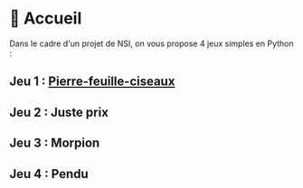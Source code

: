 # 🏡 Accueil

Dans le cadre d'un projet de NSI, on vous propose 4 jeux simples en Python :

## Jeu 1 : [Pierre-feuille-ciseaux](/workspaces/Projet-NSI/pierrefeuilleciseaux.md)
## Jeu 2 : Juste prix
## Jeu 3 : Morpion
## Jeu 4 : Pendu
